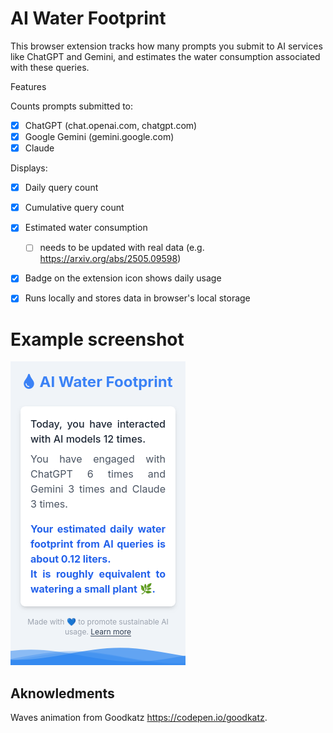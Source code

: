 # AI Water Footprint

This browser extension tracks how many prompts you submit to AI services like ChatGPT and Gemini, and estimates the water consumption associated with these queries.

Features

Counts prompts submitted to:

- [x] ChatGPT (chat.openai.com, chatgpt.com)
- [x] Google Gemini (gemini.google.com)
- [x] Claude

Displays:

- [x] Daily query count

- [x] Cumulative query count

- [x] Estimated water consumption
  - [ ] needs to be updated with real data (e.g. https://arxiv.org/abs/2505.09598)  

- [x] Badge on the extension icon shows daily usage

- [x] Runs locally and stores data in browser's local storage

# Example screenshot

<img title="Screenshot" alt="Example of the plugin in use" src="/screen.png">

## Aknowledments

Waves animation from Goodkatz <https://codepen.io/goodkatz>.
